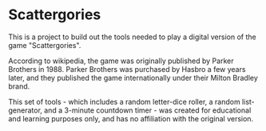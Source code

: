 # Scattergories

This is a project to build out the tools needed to play a digital version of the game "Scattergories".

According to wikipedia, the game was originally published by Parker Brothers in 1988. Parker Brothers was purchased by Hasbro a few years later, and they published the game internationally under their Milton Bradley brand.

This set of tools - which includes a random letter-dice roller, a random list-generator, and a 3-minute countdown timer - was created for educational and learning purposes only, and has no affiliation with the original version.
